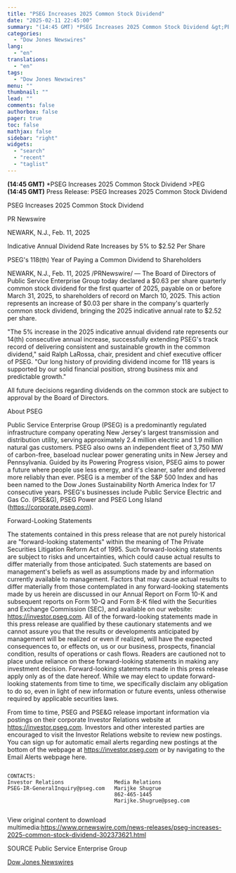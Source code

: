 ```yaml
---
title: "PSEG Increases 2025 Common Stock Dividend"
date: "2025-02-11 22:45:00"
summary: "(14:45 GMT) *PSEG Increases 2025 Common Stock Dividend &gt;PEG(14:45 GMT) Press Release: PSEG Increases 2025 Common Stock DividendPSEG Increases 2025 Common Stock DividendPR NewswireNEWARK, N.J., Feb. 11, 2025Indicative Annual Dividend Rate Increases by 5% to $2.52 Per SharePSEG's 118(th) Year of Paying a Common Dividend to ShareholdersNEWARK, N.J., Feb. 11,..."
categories:
  - "Dow Jones Newswires"
lang:
  - "en"
translations:
  - "en"
tags:
  - "Dow Jones Newswires"
menu: ""
thumbnail: ""
lead: ""
comments: false
authorbox: false
pager: true
toc: false
mathjax: false
sidebar: "right"
widgets:
  - "search"
  - "recent"
  - "taglist"
---
```


**(14:45 GMT)** \*PSEG Increases 2025 Common Stock Dividend >PEG  
**(14:45 GMT)** Press Release: PSEG Increases 2025 Common Stock Dividend

PSEG Increases 2025 Common Stock Dividend

PR Newswire

NEWARK, N.J., Feb. 11, 2025

Indicative Annual Dividend Rate Increases by 5% to $2.52 Per Share

PSEG's 118(th) Year of Paying a Common Dividend to Shareholders

NEWARK, N.J., Feb. 11, 2025 /PRNewswire/ — The Board of Directors of Public Service Enterprise Group today declared a $0.63 per share quarterly common stock dividend for the first quarter of 2025, payable on or before March 31, 2025, to shareholders of record on March 10, 2025. This action represents an increase of $0.03 per share in the company's quarterly common stock dividend, bringing the 2025 indicative annual rate to $2.52 per share.

"The 5% increase in the 2025 indicative annual dividend rate represents our 14(th) consecutive annual increase, successfully extending PSEG's track record of delivering consistent and sustainable growth in the common dividend," said Ralph LaRossa, chair, president and chief executive officer of PSEG. "Our long history of providing dividend income for 118 years is supported by our solid financial position, strong business mix and predictable growth."

All future decisions regarding dividends on the common stock are subject to approval by the Board of Directors.

About PSEG

Public Service Enterprise Group (PSEG) is a predominantly regulated infrastructure company operating New Jersey's largest transmission and distribution utility, serving approximately 2.4 million electric and 1.9 million natural gas customers. PSEG also owns an independent fleet of 3,750 MW of carbon-free, baseload nuclear power generating units in New Jersey and Pennsylvania. Guided by its Powering Progress vision, PSEG aims to power a future where people use less energy, and it's cleaner, safer and delivered more reliably than ever. PSEG is a member of the S&P 500 Index and has been named to the Dow Jones Sustainability North America Index for 17 consecutive years. PSEG's businesses include Public Service Electric and Gas Co. (PSE&G), PSEG Power and PSEG Long Island (https://corporate.pseg.com).

Forward-Looking Statements

The statements contained in this press release that are not purely historical are "forward-looking statements" within the meaning of The Private Securities Litigation Reform Act of 1995. Such forward-looking statements are subject to risks and uncertainties, which could cause actual results to differ materially from those anticipated. Such statements are based on management's beliefs as well as assumptions made by and information currently available to management. Factors that may cause actual results to differ materially from those contemplated in any forward-looking statements made by us herein are discussed in our Annual Report on Form 10-K and subsequent reports on Form 10-Q and Form 8-K filed with the Securities and Exchange Commission (SEC), and available on our website: https://investor.pseg.com. All of the forward-looking statements made in this press release are qualified by these cautionary statements and we cannot assure you that the results or developments anticipated by management will be realized or even if realized, will have the expected consequences to, or effects on, us or our business, prospects, financial condition, results of operations or cash flows. Readers are cautioned not to place undue reliance on these forward-looking statements in making any investment decision. Forward-looking statements made in this press release apply only as of the date hereof. While we may elect to update forward-looking statements from time to time, we specifically disclaim any obligation to do so, even in light of new information or future events, unless otherwise required by applicable securities laws.

From time to time, PSEG and PSE&G release important information via postings on their corporate Investor Relations website at https://investor.pseg.com. Investors and other interested parties are encouraged to visit the Investor Relations website to review new postings. You can sign up for automatic email alerts regarding new postings at the bottom of the webpage at https://investor.pseg.com or by navigating to the Email Alerts webpage here.

```
   
CONTACTS:   
Investor Relations                Media Relations   
PSEG-IR-GeneralInquiry@pseg.com   Marijke Shugrue   
                                  862-465-1445   
                                  Marijke.Shugrue@pseg.com   
 
```

View original content to download multimedia:https://www.prnewswire.com/news-releases/pseg-increases-2025-common-stock-dividend-302373621.html

SOURCE Public Service Enterprise Group

[Dow Jones Newswires](https://www.tradingview.com/news/DJN_DN20250211006440:0/)
